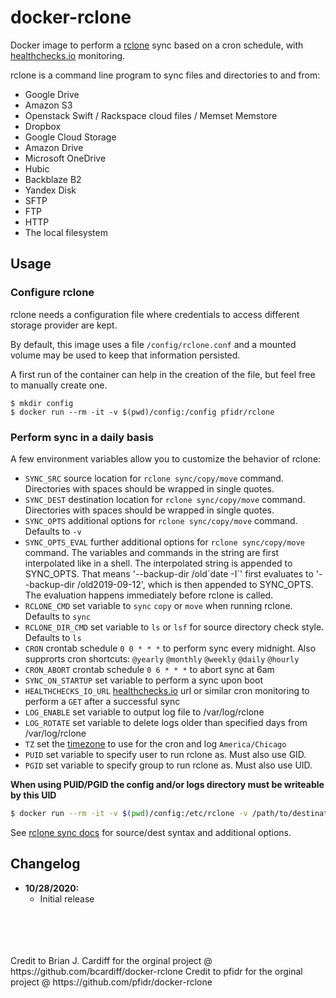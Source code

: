 # docker-rclone

Docker image to perform a [rclone](http://rclone.org) sync based on a cron schedule, with [healthchecks.io](https://healthchecks.io) monitoring.

rclone is a command line program to sync files and directories to and from:

* Google Drive
* Amazon S3
* Openstack Swift / Rackspace cloud files / Memset Memstore
* Dropbox
* Google Cloud Storage
* Amazon Drive
* Microsoft OneDrive
* Hubic
* Backblaze B2
* Yandex Disk
* SFTP
* FTP
* HTTP
* The local filesystem

## Usage

### Configure rclone

rclone needs a configuration file where credentials to access different storage
provider are kept.

By default, this image uses a file `/config/rclone.conf` and a mounted volume may be used to keep that information persisted.

A first run of the container can help in the creation of the file, but feel free to manually create one.

```
$ mkdir config
$ docker run --rm -it -v $(pwd)/config:/config pfidr/rclone
```

### Perform sync in a daily basis

A few environment variables allow you to customize the behavior of rclone:

* `SYNC_SRC` source location for `rclone sync/copy/move` command. Directories with spaces should be wrapped in single quotes.
* `SYNC_DEST` destination location for `rclone sync/copy/move` command. Directories with spaces should be wrapped in single quotes.
* `SYNC_OPTS` additional options for `rclone sync/copy/move` command. Defaults to `-v`
* `SYNC_OPTS_EVAL` further additional options for `rclone sync/copy/move` command. The variables and commands in the string are first interpolated like in a shell. The interpolated string is appended to SYNC_OPTS. That means '--backup-dir /old\`date -I\`' first evaluates to '--backup-dir /old2019-09-12', which is then appended to SYNC_OPTS. The evaluation happens immediately before rclone is called.
* `RCLONE_CMD` set variable to `sync` `copy` or `move`  when running rclone. Defaults to `sync`
* `RCLONE_DIR_CMD` set variable to `ls` or `lsf` for source directory check style. Defaults to `ls`
* `CRON` crontab schedule `0 0 * * *` to perform sync every midnight. Also supprorts cron shortcuts: `@yearly` `@monthly` `@weekly` `@daily` `@hourly`
* `CRON_ABORT` crontab schedule `0 6 * * *` to abort sync at 6am
* `SYNC_ON_STARTUP` set variable to perform a sync upon boot
* `HEALTHCHECKS_IO_URL` [healthchecks.io](https://healthchecks.io) url or similar cron monitoring to perform a `GET` after a successful sync
* `LOG_ENABLE` set variable to output log file to /var/log/rclone
* `LOG_ROTATE` set variable to delete logs older than specified days from /var/log/rclone
* `TZ` set the [timezone](https://en.wikipedia.org/wiki/List_of_tz_database_time_zones) to use for the cron and log `America/Chicago`
* `PUID` set variable to specify user to run rclone as. Must also use GID.
* `PGID` set variable to specify group to run rclone as. Must also use UID.

**When using PUID/PGID the config and/or logs directory must be writeable by this UID**

```bash
$ docker run --rm -it -v $(pwd)/config:/etc/rclone -v /path/to/destination:/data -e SYNC_SRC="onedrive:/" -e SYNC_DEST="/data" -e TZ="Europe/Budapest" -e CRON="0 0 * * *" -e CRON_ABORT="0 6 * * *" -e SYNC_ON_STARTUP=1 -e HEALTHCHECKS_IO_URL=https://hchk.io/hchk_uuid l4t3b0/rclone
```

See [rclone sync docs](https://rclone.org/commands/rclone_sync/) for source/dest syntax and additional options.

## Changelog

+ **10/28/2020:**
  * Initial release

<br />
<br />
<br />
<br />
Credit to Brian J. Cardiff for the orginal project @ https://github.com/bcardiff/docker-rclone
Credit to pfidr for the orginal project @ https://github.com/pfidr/docker-rclone
